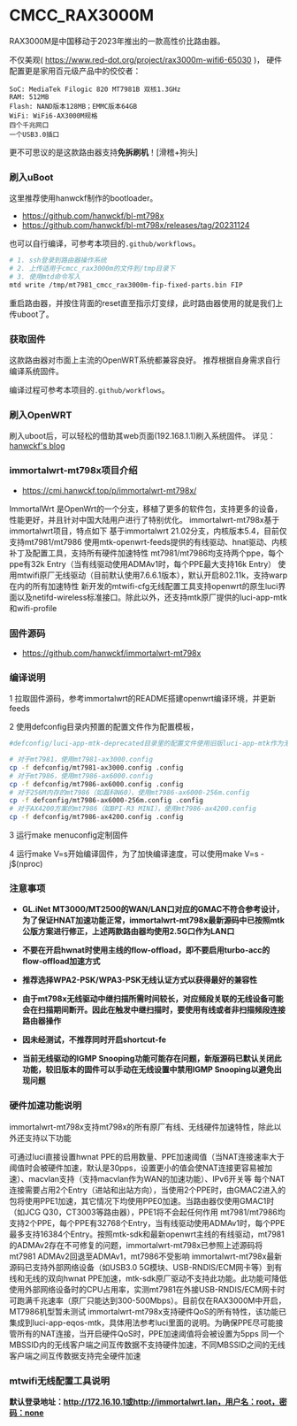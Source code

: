 # CMCC_RAX3000M
RAX3000M是中国移动于2023年推出的一款高性价比路由器。

不仅美观( https://www.red-dot.org/project/rax3000m-wifi6-65030 )，
硬件配置更是家用百元级产品中的佼佼者：
```text
SoC: MediaTek Filogic 820 MT7981B 双核1.3GHz
RAM: 512MB
Flash: NAND版本128MB；EMMC版本64GB
WiFi: WiFi6-AX3000M规格
四个千兆网口
一个USB3.0插口
```

更不可思议的是这款路由器支持**免拆刷机**！[滑稽+狗头]

### 刷入uBoot
这里推荐使用hanwckf制作的bootloader。
- https://github.com/hanwckf/bl-mt798x
- https://github.com/hanwckf/bl-mt798x/releases/tag/20231124

也可以自行编译，可参考本项目的`.github/workflows`。

```bash
# 1. ssh登录到路由器操作系统
# 2. 上传适用于cmcc_rax3000m的文件到/tmp目录下
# 3. 使用mtd命令写入
mtd write /tmp/mt7981_cmcc_rax3000m-fip-fixed-parts.bin FIP
```
重启路由器，并按住背面的reset直至指示灯变绿，此时路由器使用的就是我们上传uboot了。

### 获取固件
这款路由器对市面上主流的OpenWRT系统都兼容良好。
推荐根据自身需求自行编译系统固件。

编译过程可参考本项目的`.github/workflows`。

### 刷入OpenWRT
刷入uboot后，可以轻松的借助其web页面(192.168.1.1)刷入系统固件。
详见：
[hanwckf's blog](https://cmi.hanwckf.top/p/mt798x-uboot-usage/#failsafe-webui%E4%BD%BF%E7%94%A8%E8%AF%B4%E6%98%8E)


### immortalwrt-mt798x项目介绍
- https://cmi.hanwckf.top/p/immortalwrt-mt798x/

ImmortalWrt 是OpenWrt的一个分支，移植了更多的软件包，支持更多的设备，性能更好，并且针对中国大陆用户进行了特别优化。
immortalwrt-mt798x基于immortalwrt项目，特点如下
基于immortalwrt 21.02分支，内核版本5.4，目前仅支持mt7981/mt7986
使用mtk-openwrt-feeds提供的有线驱动、hnat驱动、内核补丁及配置工具，支持所有硬件加速特性
mt7981/mt7986均支持两个ppe，每个ppe有32k Entry（当有线驱动使用ADMAv1时，每个PPE最大支持16k Entry）
使用mtwifi原厂无线驱动（目前默认使用7.6.6.1版本），默认开启802.11k，支持warp在内的所有加速特性
新开发的mtwifi-cfg无线配置工具支持openwrt的原生luci界面以及netifd-wireless标准接口。除此以外，还支持mtk原厂提供的luci-app-mtk和wifi-profile

### 固件源码
- https://github.com/hanwckf/immortalwrt-mt798x

### 编译说明
1 拉取固件源码，参考immortalwrt的README搭建openwrt编译环境，并更新feeds

2 使用defconfig目录内预置的配置文件作为配置模板，

```bash
#defconfig/luci-app-mtk-deprecated目录里的配置文件使用旧版luci-app-mtk作为无线配置工具

# 对于mt7981，使用mt7981-ax3000.config
cp -f defconfig/mt7981-ax3000.config .config
# 对于mt7986，使用mt7986-ax6000.config
cp -f defconfig/mt7986-ax6000.config .config
# 对于256M内存的mt7986（如磊科N60），使用mt7986-ax6000-256m.config
cp -f defconfig/mt7986-ax6000-256m.config .config
# 对于AX4200方案的mt7986（如BPI-R3 MINI），使用mt7986-ax4200.config
cp -f defconfig/mt7986-ax4200.config .config
```
3 运行make menuconfig定制固件

4 运行make V=s开始编译固件，为了加快编译速度，可以使用make V=s -j$(nproc)

### 注意事项

- **GL.iNet MT3000/MT2500的WAN/LAN口对应的GMAC不符合参考设计，为了保证HNAT加速功能正常，immortalwrt-mt798x最新源码中已按照mtk公版方案进行修正，上述两款路由器均使用2.5G口作为LAN口**

- **不要在开启hwnat时使用主线的flow-offload，即不要启用turbo-acc的flow-offload加速方式**

- **推荐选择WPA2-PSK/WPA3-PSK无线认证方式以获得最好的兼容性**

- **由于mt798x无线驱动中继扫描所需时间较长，对应频段关联的无线设备可能会在扫描期间断开。因此在触发中继扫描时，要使用有线或者非扫描频段连接路由器操作**

- **因未经测试，不推荐同时开启shortcut-fe**

- **当前无线驱动的IGMP Snooping功能可能存在问题，新版源码已默认关闭此功能，较旧版本的固件可以手动在无线设置中禁用IGMP Snooping以避免出现问题**

### 硬件加速功能说明
immortalwrt-mt798x支持mt798x的所有原厂有线、无线硬件加速特性，除此以外还支持以下功能

可通过luci直接设置hwnat PPE的启用数量、PPE加速阈值（当NAT连接速率大于阈值时会被硬件加速，默认是30pps，设置更小的值会使NAT连接更容易被加速）、macvlan支持（支持macvlan作为WAN的加速功能）、IPv6开关等
每个NAT连接需要占用2个Entry（进站和出站方向），当使用2个PPE时，由GMAC2进入的包将使用PPE1加速，其它情况下均使用PPE0加速。当路由器仅使用GMAC1时（如JCG Q30，CT3003等路由器），PPE1将不会起任何作用
mt7981/mt7986均支持2个PPE，每个PPE有32768个Entry，当有线驱动使用ADMAv1时，每个PPE最多支持16384个Entry。按照mtk-sdk和最新openwrt主线的有线驱动，mt7981的ADMAv2存在不可修复的问题，immortalwrt-mt798x已参照上述源码将mt7981 ADMAv2回退至ADMAv1，mt7986不受影响
immortalwrt-mt798x最新源码已支持外部网络设备（如USB3.0 5G模块、USB-RNDIS/ECM网卡等）到有线和无线的双向hwnat PPE加速，mtk-sdk原厂驱动不支持此功能。此功能可降低使用外部网络设备时的CPU占用率，实测mt7981在外接USB-RNDIS/ECM网卡时可跑满千兆速率（原厂只能达到300-500Mbps）。目前仅在RAX3000M中开启，MT7986机型暂未测试
immortalwrt-mt798x支持硬件QoS的所有特性，该功能已集成到luci-app-eqos-mtk，具体用法参考luci里面的说明。为确保PPE尽可能接管所有的NAT连接，当开启硬件QoS时，PPE加速阈值将会被设置为5pps
同一个MBSSID内的无线客户端之间互传数据不支持硬件加速，不同MBSSID之间的无线客户端之间互传数据支持完全硬件加速
### mtwifi无线配置工具说明



**默认登录地址：http://172.16.10.1或http://immortalwrt.lan，用户名：root，密码：none**
